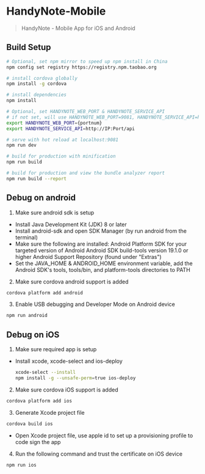 # HandyNote-Mobile

> HandyNote - Mobile App for iOS and Android

## Build Setup

``` bash
# Optional, set npm mirror to speed up npm install in China
npm config set registry https://registry.npm.taobao.org

# install cordova globally
npm install -g cordova

# install dependencies
npm install

# Optional, set HANDYNOTE_WEB_PORT & HANDYNOTE_SERVICE_API
# if not set, will use HANDYNOTE_WEB_PORT=9081, HANDYNOTE_SERVICE_API=http://localhost:3000/api
export HANDYNOTE_WEB_PORT={portnum}
export HANDYNOTE_SERVICE_API=http://IP:Port/api

# serve with hot reload at localhost:9081
npm run dev

# build for production with minification
npm run build

# build for production and view the bundle analyzer report
npm run build --report
```

## Debug on android

1. Make sure android sdk is setup

  - Install Java Development Kit (JDK) 8 or later
  - Install android-sdk and open SDK Manager (by run android from the terminal)
  - Make sure the following are installed:
          Android Platform SDK for your targeted version of Android
          Android SDK build-tools version 19.1.0 or higher
          Android Support Repository (found under "Extras")
  - Set the JAVA_HOME & ANDROID_HOME environment variable, add the Android SDK's tools, tools/bin, and platform-tools directories to PATH

2. Make sure cordova android support is added
```bash
cordova platform add android
```

3. Enable USB debugging and Developer Mode on Android device
```bash
npm run android
```

## Debug on iOS

1. Make sure required app is setup
  - Install xcode, xcode-select and ios-deploy
    ```bash
    xcode-select --install
    npm install -g --unsafe-perm=true ios-deploy
    ```

2. Make sure cordova iOS support is added
```bash
cordova platform add ios
```

3. Generate Xcode project file
  ```bash
  cordova build ios
  ```
  - Open Xcode project file, use apple id to set up a provisioning profile to code sign the app

4. Run the following command and trust the certificate on iOS device
```bash
npm run ios
```
